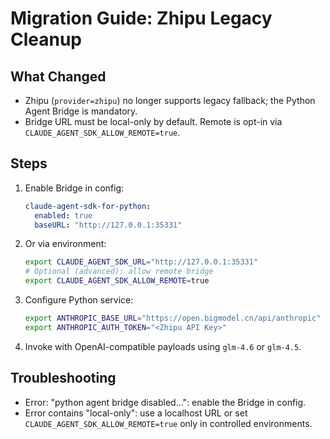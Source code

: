 # Migration Guide: Zhipu Legacy Cleanup

## What Changed
- Zhipu (`provider=zhipu`) no longer supports legacy fallback; the Python Agent Bridge is mandatory.
- Bridge URL must be local-only by default. Remote is opt-in via `CLAUDE_AGENT_SDK_ALLOW_REMOTE=true`.

## Steps
1. Enable Bridge in config:
   ```yaml
   claude-agent-sdk-for-python:
     enabled: true
     baseURL: "http://127.0.0.1:35331"
   ```
2. Or via environment:
   ```bash
   export CLAUDE_AGENT_SDK_URL="http://127.0.0.1:35331"
   # Optional (advanced): allow remote bridge
   export CLAUDE_AGENT_SDK_ALLOW_REMOTE=true
   ```
3. Configure Python service:
   ```bash
   export ANTHROPIC_BASE_URL="https://open.bigmodel.cn/api/anthropic"
   export ANTHROPIC_AUTH_TOKEN="<Zhipu API Key>"
   ```
4. Invoke with OpenAI-compatible payloads using `glm-4.6` or `glm-4.5`.

## Troubleshooting
- Error: "python agent bridge disabled...": enable the Bridge in config.
- Error contains "local-only": use a localhost URL or set `CLAUDE_AGENT_SDK_ALLOW_REMOTE=true` only in controlled environments.


